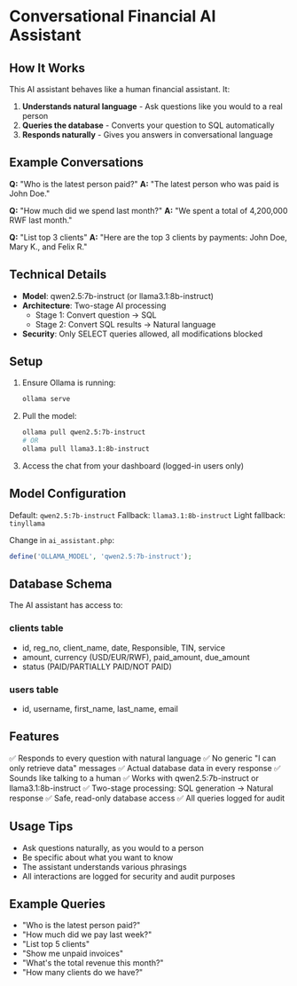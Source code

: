 # Conversational Financial AI Assistant

## How It Works

This AI assistant behaves like a human financial assistant. It:

1. **Understands natural language** - Ask questions like you would to a real person
2. **Queries the database** - Converts your question to SQL automatically
3. **Responds naturally** - Gives you answers in conversational language

## Example Conversations

**Q:** "Who is the latest person paid?"
**A:** "The latest person who was paid is John Doe."

**Q:** "How much did we spend last month?"
**A:** "We spent a total of 4,200,000 RWF last month."

**Q:** "List top 3 clients"
**A:** "Here are the top 3 clients by payments: John Doe, Mary K., and Felix R."

## Technical Details

- **Model**: qwen2.5:7b-instruct (or llama3.1:8b-instruct)
- **Architecture**: Two-stage AI processing
  - Stage 1: Convert question → SQL
  - Stage 2: Convert SQL results → Natural language
- **Security**: Only SELECT queries allowed, all modifications blocked

## Setup

1. Ensure Ollama is running:
   ```bash
   ollama serve
   ```

2. Pull the model:
   ```bash
   ollama pull qwen2.5:7b-instruct
   # OR
   ollama pull llama3.1:8b-instruct
   ```

3. Access the chat from your dashboard (logged-in users only)

## Model Configuration

Default: `qwen2.5:7b-instruct`
Fallback: `llama3.1:8b-instruct`
Light fallback: `tinyllama`

Change in `ai_assistant.php`:
```php
define('OLLAMA_MODEL', 'qwen2.5:7b-instruct');
```

## Database Schema

The AI assistant has access to:

### clients table
- id, reg_no, client_name, date, Responsible, TIN, service
- amount, currency (USD/EUR/RWF), paid_amount, due_amount
- status (PAID/PARTIALLY PAID/NOT PAID)

### users table
- id, username, first_name, last_name, email

## Features

✅ Responds to every question with natural language
✅ No generic "I can only retrieve data" messages
✅ Actual database data in every response
✅ Sounds like talking to a human
✅ Works with qwen2.5:7b-instruct or llama3.1:8b-instruct
✅ Two-stage processing: SQL generation → Natural response
✅ Safe, read-only database access
✅ All queries logged for audit

## Usage Tips

- Ask questions naturally, as you would to a person
- Be specific about what you want to know
- The assistant understands various phrasings
- All interactions are logged for security and audit purposes

## Example Queries

- "Who is the latest person paid?"
- "How much did we pay last week?"
- "List top 5 clients"
- "Show me unpaid invoices"
- "What's the total revenue this month?"
- "How many clients do we have?"

